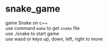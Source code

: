 # snake_game
game Snake on c++  
use command `make` to get `snake` file  
use ./snake to start game  
use wasd or keys up, down, left, right to move  
